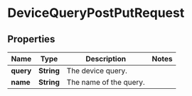 
# DeviceQueryPostPutRequest

## Properties
Name | Type | Description | Notes
------------ | ------------- | ------------- | -------------
**query** | **String** | The device query. | 
**name** | **String** | The name of the query. | 




